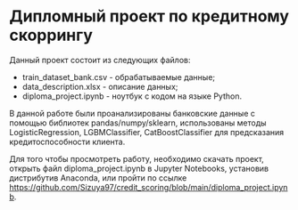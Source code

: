 # Дипломный проект по кредитному скоррингу
Данный проект состоит из следующих файлов:
* train_dataset_bank.csv - обрабатываемые данные;
* data_description.xlsx - описание данных;
* diploma_project.ipynb - ноутбук с кодом на языке Python.

В данной работе были проанализированы банковские данные c помощью библиотек pandas/numpy/sklearn, использованы методы LogisticRegression, LGBMClassifier, CatBoostClassifier для предсказания кредитоспособности клиента.

Для того чтобы просмотреть работу, необходимо скачать проект, открыть файл diploma_project.ipynb в Jupyter Notebooks, установив дистрибутив Anaconda, или пройти по ссылке https://github.com/Sizuya97/credit_scoring/blob/main/diploma_project.ipynb.
